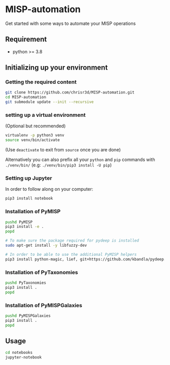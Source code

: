 # MISP-automation
Get started with some ways to automate your MISP operations

## Requirement

- python >= 3.8

## Initializing up your environment

### Getting the required content

```bash
git clone https://github.com/chrisr3d/MISP-automation.git
cd MISP-automation
git submodule update --init --recursive
```

### setting up a virtual environment

(Optional but recommended)

```bash
virtualenv -p python3 venv
source venv/bin/activate
```
(Use `deactivate` to exit from `source` once you are done)

Alternatively you can also prefix all your `python` and `pip` commands with `./venv/bin/` (e.g: `./venv/bin/pip3 install -U pip`)

### Setting up Jupyter

In order to follow along on your computer:

```bash
pip3 install notebook
```

### Installation of PyMISP

```bash
pushd PyMISP
pip3 install -e .
popd

# To make sure the package required for pydeep is installed
sudo apt-get install -y libfuzzy-dev

# In order to be able to use the additional PyMISP helpers
pip3 install python-magic, lief, git+https://github.com/kbandla/pydeep.git
```

### Installation of PyTaxonomies

```bash
pushd PyTaxonomies
pip3 install .
popd
```

### Installation of PyMISPGalaxies

```bash
pushd PyMISPGalaxies
pip3 install .
popd
```

## Usage

```bash
cd notebooks
jupyter-notebook
```
